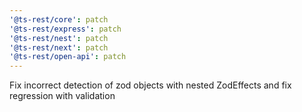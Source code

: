 ```yaml
---
'@ts-rest/core': patch
'@ts-rest/express': patch
'@ts-rest/nest': patch
'@ts-rest/next': patch
'@ts-rest/open-api': patch
---
```


Fix incorrect detection of zod objects with nested ZodEffects and fix regression with validation
